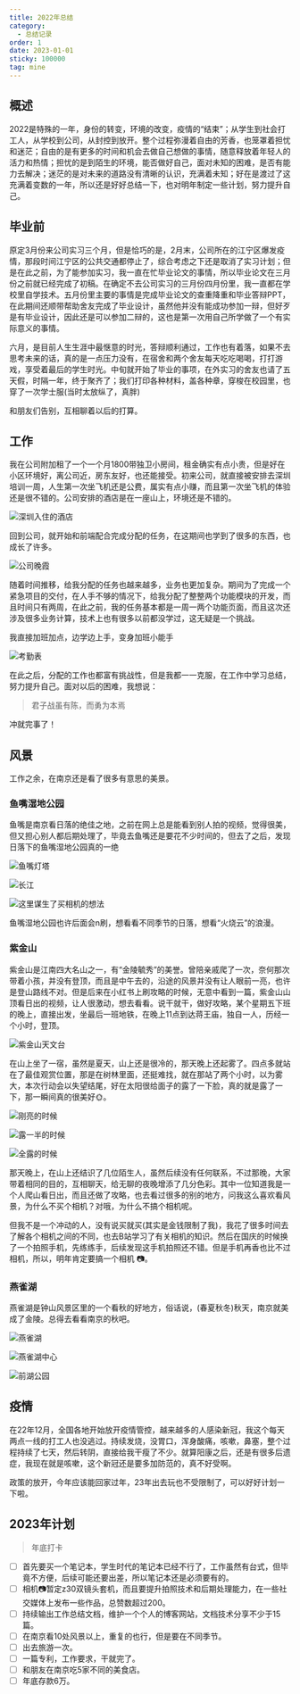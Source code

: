 ```yaml
---
title: 2022年总结
category:
  - 总结记录
order: 1
date: 2023-01-01
sticky: 100000
tag: mine
---
```


## 概述

2022是特殊的一年，身份的转变，环境的改变，疫情的“结束”；从学生到社会打工人，从学校到公司，从封控到放开。整个过程弥漫着自由的芳香，也笼罩着担忧和迷茫；自由的是有更多的时间和机会去做自己想做的事情，随意释放着年轻人的活力和热情；担忧的是到陌生的环境，能否做好自己，面对未知的困难，是否有能力去解决；迷茫的是对未来的道路没有清晰的认识，充满着未知；好在是渡过了这充满着变数的一年，所以还是好好总结一下，也对明年制定一些计划，努力提升自己。



## 毕业前

原定3月份来公司实习三个月，但是恰巧的是，2月末，公司所在的江宁区爆发疫情，那段时间江宁区的公共交通都停止了，综合考虑之下还是取消了实习计划；但是在此之前，为了能参加实习，我一直在忙毕业论文的事情，所以毕业论文在三月份之前就已经完成了初稿。在确定不去公司实习的三月份四月份里，我一直都在学校里自学技术。五月份里主要的事情是完成毕业论文的查重降重和毕业答辩PPT，在此期间还顺带帮助舍友完成了毕业设计，虽然他并没有能成功参加一辩，但好歹是有毕业设计，因此还是可以参加二辩的，这也是第一次用自己所学做了一个有实际意义的事情。

六月，是目前人生生涯中最惬意的时光，答辩顺利通过，工作也有着落，如果不去思考未来的话，真的是一点压力没有，在宿舍和两个舍友每天吃吃喝喝，打打游戏，享受着最后的学生时光。中旬就开始了毕业的事项，在外实习的舍友也请了五天假，时隔一年，终于聚齐了；我们打印各种材料，盖各种章，穿梭在校园里，也穿了一次学士服(当时太放纵了，真胖)

和朋友们告别，互相聊着以后的打算。



## 工作

我在公司附加租了一个一个月1800带独卫小房间，租金确实有点小贵，但是好在小区环境好，离公司近，房东友好，也还能接受。初来公司，就直接被安排去深圳培训一周，人生第一次坐飞机还是公费，属实有点小赚，而且第一次坐飞机的体验还是很不错的。公司安排的酒店是在一座山上，环境还是不错的。

![深圳入住的酒店](https://feilou.oss-cn-nanjing.aliyuncs.com/images/image-20230108140501502.png)

回到公司，就开始和前端配合完成分配的任务，在这期间也学到了很多的东西，也成长了许多。

![公司晚霞](https://feilou.oss-cn-nanjing.aliyuncs.com/images/%E5%85%AC%E5%8F%B8%E6%99%9A%E9%9C%9E.png)

随着时间推移，给我分配的任务也越来越多，业务也更加复杂。期间为了完成一个紧急项目的交付，在人手不够的情况下，给我分配了整整两个功能模块的开发，而且时间只有两周，在此之前，我的任务基本都是一周一两个功能页面，而且这次还涉及很多业务计算，技术上也有很多以前都没学过，这无疑是一个挑战。

我直接加班加点，边学边上手，变身加班小能手

![考勤表](https://feilou.oss-cn-nanjing.aliyuncs.com/images/image-20230108141948683.png)

在此之后，分配的工作也都富有挑战性，但是我都一一克服，在工作中学习总结，努力提升自己。面对以后的困难，我想说：

>君子战虽有陈，而勇为本焉

冲就完事了！



## 风景

工作之余，在南京还是看了很多有意思的美景。

### 鱼嘴湿地公园

鱼嘴是南京看日落的绝佳之地，之前在网上总是能看到别人拍的视频，觉得很美，但又担心别人都后期处理了，毕竟去鱼嘴还是要花不少时间的，但去了之后，发现日落下的鱼嘴湿地公园真的一绝

![鱼嘴灯塔](https://feilou.oss-cn-nanjing.aliyuncs.com/images/image-20230108144201805.png)

![长江](https://feilou.oss-cn-nanjing.aliyuncs.com/images/image-20230108144312808.png)

![这里谋生了买相机的想法](https://feilou.oss-cn-nanjing.aliyuncs.com/images/image-20230108144359603.png)

鱼嘴湿地公园也许后面会n刷，想看看不同季节的日落，想看“火烧云”的浪漫。

### 紫金山

紫金山是江南四大名山之一，有“金陵毓秀”的美誉。曾陪亲戚爬了一次，奈何那次带着小孩，并没有登顶，而且是中午去的，沿途的风景并没有让人眼前一亮，也许是登山路线不对。但是后来在小红书上刷攻略的时候，无意中看到一篇，紫金山山顶看日出的视频，让人很激动，想去看看。说干就干，做好攻略，某个星期五下班的晚上，直接出发，坐最后一班地铁，在晚上11点到达蒋王庙，独自一人，历经一个小时，登顶。

![紫金山天文台](https://feilou.oss-cn-nanjing.aliyuncs.com/images/image-20230108145343406.png)

在山上坐了一宿，虽然是夏天，山上还是很冷的，那天晚上还起雾了。四点多就站在了最佳观赏位置，那是在树林里面，还挺难找，就在那站了两个小时，以为雾大，本次行动会以失望结尾，好在太阳很给面子的露了一下脸，真的就是露了一下，那一瞬间真的很美好:sun_with_face:。

![刚亮的时候](https://feilou.oss-cn-nanjing.aliyuncs.com/images/image-20230108145843450.png)

![露一半的时候](https://feilou.oss-cn-nanjing.aliyuncs.com/images/image-20230108145956624.png)

![全露的时候](https://feilou.oss-cn-nanjing.aliyuncs.com/images/image-20230108150109265.png)

那天晚上，在山上还结识了几位陌生人，虽然后续没有任何联系，不过那晚，大家带着相同的目的，互相聊天，给无聊的夜晚增添了几分色彩。其中一位知道我是一个人爬山看日出，而且还做了攻略，也去看过很多的别的地方，问我这么喜欢看风景，为什么不买个相机？对哦，为什么不搞个相机呢。

但我不是一个冲动的人，没有说买就买(其实是金钱限制了我)，我花了很多时间去了解各个相机之间的不同，也去B站学习了有关相机的知识。然后在国庆的时候换了一个拍照手机，先练练手，后续发现这手机拍照还不错。但是手机再香也比不过相机，所以，明年肯定要搞一个相机 :camera:。

### 燕雀湖

燕雀湖是钟山风景区里的一个看秋的好地方，俗话说，(春夏秋冬)秋天，南京就美成了金陵。总得去看看南京的秋吧。

![燕雀湖](https://feilou.oss-cn-nanjing.aliyuncs.com/images/image-20230108151722434.png)

![燕雀湖中心](https://feilou.oss-cn-nanjing.aliyuncs.com/images/22.jpg)

![前湖公园](https://feilou.oss-cn-nanjing.aliyuncs.com/images/33.jpg)

## 疫情

在22年12月，全国各地开始放开疫情管控，越来越多的人感染新冠，我这个每天两点一线的打工人也没逃过。持续发烧，没胃口，浑身酸痛，咳嗽，鼻塞，整个过程持续了七天，然后转阴，直接给我干瘦了不少。就算阳康之后，还是有很多后遗症，我现在就是咳嗽，这个新冠还是要多加防范的，真不好受啊。

政策的放开，今年应该能回家过年，23年出去玩也不受限制了，可以好好计划一下啦。



## 2023年计划

>年底打卡

- [ ] 首先要买一个笔记本，学生时代的笔记本已经不行了，工作虽然有台式，但毕竟不方便，后续可能还要出差，所以笔记本还是必须要有的。
- [ ] 相机:camera:暂定z30双镜头套机，而且要提升拍照技术和后期处理能力，在一些社交媒体上发布一些作品，总赞数超过200。
- [ ] 持续输出工作总结文档，维护一个个人的博客网站，文档技术分享不少于15篇。
- [ ] 在南京看10处风景以上，重复的也行，但是要在不同季节。
- [ ] 出去旅游一次。
- [ ] 一篇专利，工作要求，干就完了。
- [ ] 和朋友在南京吃5家不同的美食店。
- [ ] 年底存款6万。